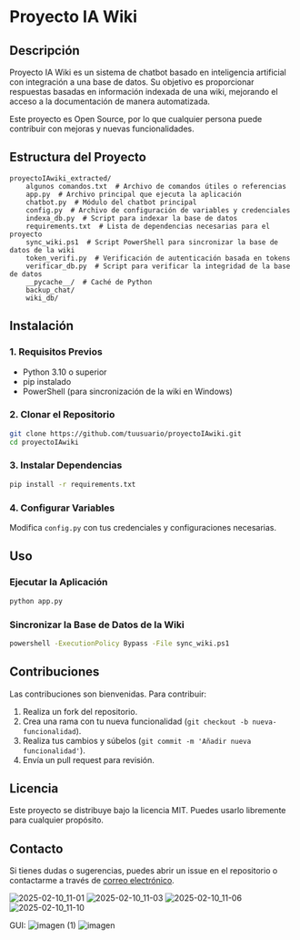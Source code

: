 # Proyecto IA Wiki

## Descripción

Proyecto IA Wiki es un sistema de chatbot basado en inteligencia artificial con integración a una base de datos. Su objetivo es proporcionar respuestas basadas en información indexada de una wiki, mejorando el acceso a la documentación de manera automatizada.

Este proyecto es Open Source, por lo que cualquier persona puede contribuir con mejoras y nuevas funcionalidades.

## Estructura del Proyecto

```
proyectoIAwiki_extracted/
    algunos comandos.txt  # Archivo de comandos útiles o referencias
    app.py  # Archivo principal que ejecuta la aplicación
    chatbot.py  # Módulo del chatbot principal
    config.py  # Archivo de configuración de variables y credenciales
    indexa_db.py  # Script para indexar la base de datos
    requirements.txt  # Lista de dependencias necesarias para el proyecto
    sync_wiki.ps1  # Script PowerShell para sincronizar la base de datos de la wiki
    token_verifi.py  # Verificación de autenticación basada en tokens
    verificar_db.py  # Script para verificar la integridad de la base de datos
    __pycache__/  # Caché de Python
    backup_chat/
    wiki_db/
```

## Instalación

### 1. Requisitos Previos
- Python 3.10 o superior
- pip instalado
- PowerShell (para sincronización de la wiki en Windows)

### 2. Clonar el Repositorio
```sh
git clone https://github.com/tuusuario/proyectoIAwiki.git
cd proyectoIAwiki
```

### 3. Instalar Dependencias
```sh
pip install -r requirements.txt
```

### 4. Configurar Variables
Modifica `config.py` con tus credenciales y configuraciones necesarias.

## Uso

### Ejecutar la Aplicación
```sh
python app.py
```

### Sincronizar la Base de Datos de la Wiki
```sh
powershell -ExecutionPolicy Bypass -File sync_wiki.ps1
```

## Contribuciones

Las contribuciones son bienvenidas. Para contribuir:
1. Realiza un fork del repositorio.
2. Crea una rama con tu nueva funcionalidad (`git checkout -b nueva-funcionalidad`).
3. Realiza tus cambios y súbelos (`git commit -m 'Añadir nueva funcionalidad'`).
4. Envía un pull request para revisión.

## Licencia

Este proyecto se distribuye bajo la licencia MIT. Puedes usarlo libremente para cualquier propósito.

## Contacto

Si tienes dudas o sugerencias, puedes abrir un issue en el repositorio o contactarme a través de [correo electrónico](polosoft1@gmail.com).


![2025-02-10_11-01](https://github.com/user-attachments/assets/76f5c53d-108a-45e0-83e9-3bc916641e66)
![2025-02-10_11-03](https://github.com/user-attachments/assets/ef09cb67-f35c-4427-950c-12a2b357359c)
![2025-02-10_11-06](https://github.com/user-attachments/assets/1fbc3a87-9343-42d2-b8d8-20ae477a44b2)
![2025-02-10_11-10](https://github.com/user-attachments/assets/817b1342-867e-4b36-a11f-952166fe4aa8)

GUI:
![imagen (1)](https://github.com/user-attachments/assets/5b4e5e82-6fe7-493b-8954-5c0dfd159fa6)
![imagen](https://github.com/user-attachments/assets/604d9cf4-31df-4327-a921-ce2067b7851f)
